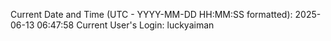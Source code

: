 Current Date and Time (UTC - YYYY-MM-DD HH:MM:SS formatted): 2025-06-13 06:47:58
Current User's Login: luckyaiman
